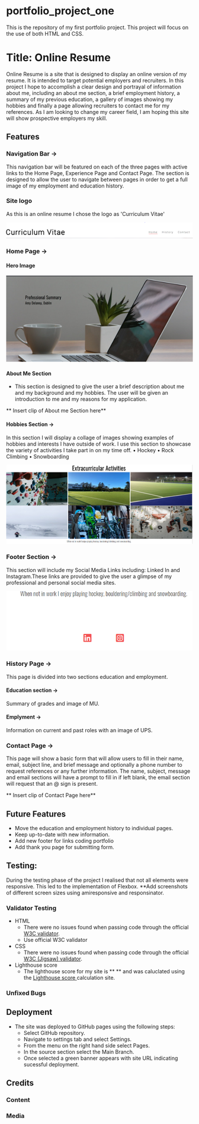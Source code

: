 # portfolio_project_one
This is the repository of my first portfolio project. This project will focus on the use of both HTML and CSS.

# Title: Online Resume 
Online Resume is a site that is designed to display an online version of my resume. It is intended to target potential employers and recruiters. In this project I hope to accomplish a clear design and portrayal of information about me, including an about me section, a brief employment history, a  summary of my previous education, a gallery of images showing my hobbies and finally a page allowing recruiters to contact me for my references. As I am looking to change my career field, I am hoping this site will show prospective employers my skill. 

## Features     
### Navigation Bar ->
This navigation bar will be featured on each of the three pages with active links to the Home Page, Experience Page and Contact Page. The section is designed to allow the user to navigate between pages in order to get a full image of my employment and education history. 

### Site logo 
As this is an online resume I chose the logo as 'Curriculum Vitae'

<img src="assets/images/screenshots/headerandnav.png" alt="Screenshot of Nav bar and site logo with current page underlined">

### Home Page -> 

#### Hero Image 

<img src="assets/images/screenshots/herowithtext.png" alt="Screenshot of hero image with summary text on top">

#### About Me Section
 * This section is designed to give the user a brief description about me and my background and my hobbies. The user will be given an introduction to me and my reasons for my  application.

** Insert clip of About me Section here** 

#### Hobbies Section -> 
In this section I will display a collage of images showing examples of hobbies and interests I have outside of work. I use this section to showcase the variety of activities I take part in on my time off.
•	Hockey
•	Rock Climbing
•	Snowboarding
 
<img src="assets/images/screenshots/hobbies.png" alt="Screenshot of Extracurricular Activities Section">

### Footer Section -> 
This section will include my Social Media Links including: Linked In and Instagram.These links are provided to give the user a glimpse of my professional and personal social media sites. 

<img src="assets/images/screenshots/newfooter.png" alt="Screenshot of footer section with active links to social media accounts">

### History Page -> 
This page is divided into two sections education and employment.

#### Education section -> 
Summary of grades and image of MU. 

#### Emplyment -> 
Information on current and past roles with an image of UPS. 

### Contact Page -> 
This page will show a basic form that will allow users to fill in their name, email, subject line, and brief message and optionally a phone number to request references or any further information. The name, subject, message and email sections will have a prompt to fill in if left blank, the email section will request that an @ sign is present. 

** Insert clip of Contact Page here**

## Future Features
-	Move the education and employment history to individual pages.
-	Keep up-to-date with new information.
-	Add new footer for links coding portfolio
-   Add thank you page for submitting form. 

## Testing:  
During the testing phase of the project I realised that not all elements were responsive. This led to the implementation of Flexbox. 
**Add screenshots of different screen sizes using amiresponsive and responsinator. 


### Validator Testing
-	HTML
    - There were no issues found when passing code through the official <a href="https://validator.w3.org/" target=_blank rel="noopener"> W3C validator</a>.
    -   Use official W3C validator
-	CSS
    - There were no issues found when passing code through the official <a href="https://jigsaw.w3.org/css-validator/" target=_blank rel="noopener"> W3C (Jigsaw) validator</a>.
-   Lighthouse score
    - The lighthouse score for my site is ** ** and was caluclated using the <a href="https://web.dev/measure/?gclid=CjwKCAiAksyNBhAPEiwAlDBeLNrgtDnjyshg858znb2oscLaGjVm-r0pRKtJ4wFMaV1Gg1nMQ7JXfBoCei4QAvD_BwE" target=_blank rel="noopener"> Lighthouse score </a> calculation site. 

### Unfixed Bugs

## Deployment 
- The site was deployed to GitHub pages using the following steps:
    - Select GitHub repository.
    - Navigate to settings tab and select Settings. 
    - From the menu on the right hand side select Pages.
    - In the source section select the Main Branch.
    - Once selected a green banner appears with site URL indicating sucessful deployment. 


## Credits 
### Content
### Media


